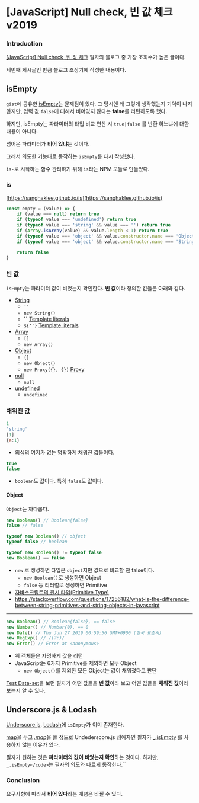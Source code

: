 
# [JavaScript] Null check, 빈 값 체크 v2019

###  Introduction
[[JavaScript] Null check, 빈 값 체크](https://sanghaklee.tistory.com/3) 필자의 블로그 중 가장 조회수가 높은 글이다.

세번째 게시글인 만큼 블로그 초장기에 작성한 내용이다.




## isEmpty
`gist`에 공유한 [isEmpty](https://gist.github.com/SangHakLee/4da6159a7a08cdd12132)는 문제점이 있다.  그 당시엔  왜 그렇게 생각했는지 기억이 나지 않지만,  입력 값 `false`에 대해서 비어있지 않다는 **false**를 리턴하도록 했다.

하지만, isEmpty는 파라미터의 타입 비교 연산 시 `true|false` 를 반환 하느냐에 대한 내용이 아니다.

넘어온 파라미터가 **비어 있냐**는 것이다.

그래서 의도한 기능대로 동작하는 `isEmpty`를 다시 작성했다.

`is-`로 시작하는 함수 관리하기 위해 `is`라는 NPM 모듈로 만들었다.

### is
[https://sanghaklee.github.io/is](https://sanghaklee.github.io/is)
```javascript
const empty = (value) => {
	if (value === null) return true
	if (typeof value === 'undefined') return true
	if (typeof value === 'string' && value === '') return true
	if (Array.isArray(value) && value.length < 1) return true
	if (typeof value === 'object' && value.constructor.name === 'Object' && Object.keys(value).length < 1 && Object.getOwnPropertyNames(value) < 1) return true
	if (typeof value === 'object' && value.constructor.name === 'String' && Object.keys(value).length < 1) return true // new String()

	return false
}
```

### 빈 값
`isEmpty`는 파라미터 값이 비었는지 확인한다. **빈 값**이라 정의한 값들은 아래와 같다.

- [String](https://developer.mozilla.org/ko/docs/Web/JavaScript/Reference/Global_Objects/String)
	- `''`
	- `new String()`
	- **``** [Template literals
](https://developer.mozilla.org/ko/docs/Web/JavaScript/Reference/Template_literals)
	- `${''}` [Template literals
](https://developer.mozilla.org/ko/docs/Web/JavaScript/Reference/Template_literals)
- [Array](https://developer.mozilla.org/ko/docs/Web/JavaScript/Reference/Global_Objects/Array)
	- `[]`
	- `new Array()`
- [Object](https://developer.mozilla.org/ko/docs/Web/JavaScript/Reference/Global_Objects/Object)
	- `{}`
	- `new Object()`
	- `new Proxy({}, {})` [Proxy](https://developer.mozilla.org/ko/docs/Web/JavaScript/Reference/Global_Objects/Proxy)
- [null](https://developer.mozilla.org/ko/docs/Web/JavaScript/Reference/Global_Objects/null)
	- `null`
- [undefined](https://developer.mozilla.org/ko/docs/Web/JavaScript/Reference/Global_Objects/undefined)
	- `undefined`


### 채워진 값
```javascript
1
'string'
[1]
{a:1}
```
- 의심의 여지가 없는 명확하게 채워진 값들이다. 

```javascript
true
false
```
- `boolean`도 값이다. 특히 `false`도 값이다.

#### Object
`Object`는 까다롭다. 

```javascript
new Boolean() // Boolean{false}
false // false

typeof new Boolean() // object
typeof false // boolean

typeof new Boolean() != typeof false
new Boolean() == false
```
- `new` 로  생성하면 타입은 `object`지만 값으로 비교할 땐 false이다.
	-  `new Boolean()`로 생성하면 Object
	-  `false` 등 리터럴로 생성하면 Primitive
- [자바스크립트의 원시 타입(Primitive Type)](https://velog.io/@jakeseo_me/%EC%9E%90%EB%B0%94%EC%8A%A4%ED%81%AC%EB%A6%BD%ED%8A%B8-%EA%B0%9C%EB%B0%9C%EC%9E%90%EB%9D%BC%EB%A9%B4-%EC%95%8C%EC%95%84%EC%95%BC-%ED%95%A0-33%EA%B0%80%EC%A7%80-%EA%B0%9C%EB%85%90-2-%EC%9E%90%EB%B0%94%EC%8A%A4%ED%81%AC%EB%A6%BD%ED%8A%B8%EC%9D%98-%EC%9B%90%EC%8B%9C-%ED%83%80%EC%9E%85Primitive-Type-%EB%B2%88%EC%97%AD)
- https://stackoverflow.com/questions/17256182/what-is-the-difference-between-string-primitives-and-string-objects-in-javascript

---

```javascript
new Boolean() // Boolean{false}, == false
new Number() // Number{0}, == 0
new Date() // Thu Jun 27 2019 00:59:56 GMT+0900 (한국 표준시)
new RegExp() // /(?:)/
new Error() // Error at <anonymous>
```
- 위 객체들은 자명하게 값을 리턴
- JavaScript는 6가지 Primitive를 제외하면 모두 Object
	- `new Object()`를 제외한 모든 Object는 값이 채워졌다고 판단

[Test Data-set](https://github.com/SangHakLee/is/blob/master/test/datas/empty.js)을 보면 필자가 어떤 값들을 **빈 값**이라 보고 어떤 값들을  **채워진 값**이라 보는지 알 수 있다.

## Underscore.js & Lodash

[Underscore.js](https://underscorejs.org/). [Lodash](https://lodash.com/)에 `isEmpty`가 이미 존재한다.

[map](https://developer.mozilla.org/ko/docs/Web/JavaScript/Reference/Global_Objects/Array/map)을 두고 [_.map_](https://underscorejs.org/#map)을 쓸 정도로 Undederscore.js 성애자인 필자가 [_.isEmpty](https://underscorejs.org/#isEmpty) 를 사용하지 않는 이유가 있다.

필자가 원하는 것은 **파라미터의 값이 비었는지 확인**하는 것이다. 하지만,  `_.isEmpty</code>`는 필자의 의도와 다르게 동작한다.``

### Conclusion
요구사항에 따라서 **비어 있다**라는 개념은 바뀔 수 있다.

<!--stackedit_data:
eyJoaXN0b3J5IjpbOTk1OTc5MDkwLC0yOTcyNDMyMjIsMTIzND
QyNjg5NSwxNTczMTI2NzA5LC0zMDE1ODc1NzJdfQ==
-->